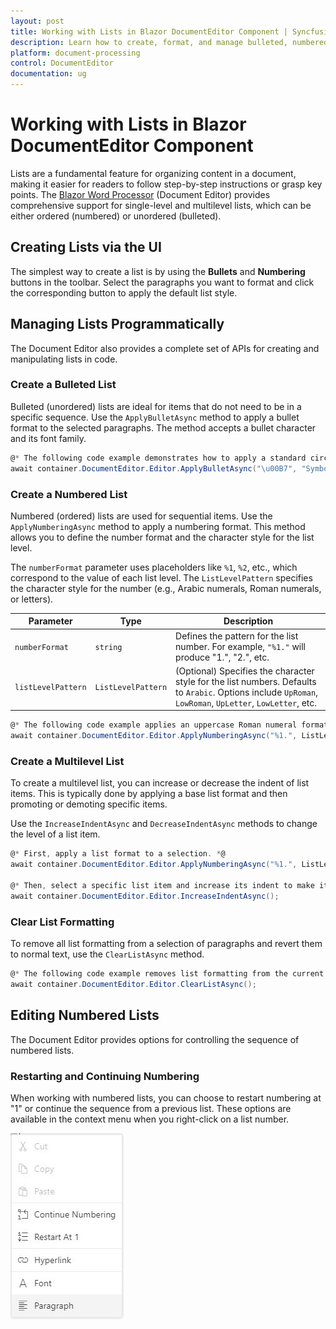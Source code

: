 ```yaml
---
layout: post
title: Working with Lists in Blazor DocumentEditor Component | Syncfusion
description: Learn how to create, format, and manage bulleted, numbered, and multilevel lists in the Syncfusion Blazor Document Editor component, both through the UI and programmatically.
platform: document-processing
control: DocumentEditor
documentation: ug
---
```


# Working with Lists in Blazor DocumentEditor Component

Lists are a fundamental feature for organizing content in a document, making it easier for readers to follow step-by-step instructions or grasp key points. The [Blazor Word Processor](https://www.syncfusion.com/blazor-components/blazor-word-processor) (Document Editor) provides comprehensive support for single-level and multilevel lists, which can be either ordered (numbered) or unordered (bulleted).

## Creating Lists via the UI

The simplest way to create a list is by using the **Bullets** and **Numbering** buttons in the toolbar. Select the paragraphs you want to format and click the corresponding button to apply the default list style.

## Managing Lists Programmatically

The Document Editor also provides a complete set of APIs for creating and manipulating lists in code.

### Create a Bulleted List

Bulleted (unordered) lists are ideal for items that do not need to be in a specific sequence. Use the `ApplyBulletAsync` method to apply a bullet format to the selected paragraphs. The method accepts a bullet character and its font family.

```csharp
@* The following code example demonstrates how to apply a standard circular bullet. *@
await container.DocumentEditor.Editor.ApplyBulletAsync("\u00B7", "Symbol");
```

### Create a Numbered List

Numbered (ordered) lists are used for sequential items. Use the `ApplyNumberingAsync` method to apply a numbering format. This method allows you to define the number format and the character style for the list level.

The `numberFormat` parameter uses placeholders like `%1`, `%2`, etc., which correspond to the value of each list level. The `ListLevelPattern` specifies the character style for the number (e.g., Arabic numerals, Roman numerals, or letters).

| Parameter | Type | Description |
|---|---|---|
| `numberFormat` | `string` | Defines the pattern for the list number. For example, `"%1."` will produce "1.", "2.", etc. |
| `listLevelPattern` | `ListLevelPattern` | (Optional) Specifies the character style for the list numbers. Defaults to `Arabic`. Options include `UpRoman`, `LowRoman`, `UpLetter`, `LowLetter`, etc. |

```csharp
@* The following code example applies an uppercase Roman numeral format to the selected list. *@
await container.DocumentEditor.Editor.ApplyNumberingAsync("%1.", ListLevelPattern.UpRoman);
```

### Create a Multilevel List

To create a multilevel list, you can increase or decrease the indent of list items. This is typically done by applying a base list format and then promoting or demoting specific items.

Use the `IncreaseIndentAsync` and `DecreaseIndentAsync` methods to change the level of a list item.

```csharp
@* First, apply a list format to a selection. *@
await container.DocumentEditor.Editor.ApplyNumberingAsync("%1.", ListLevelPattern.Arabic);

@* Then, select a specific list item and increase its indent to make it a sub-item. *@
await container.DocumentEditor.Editor.IncreaseIndentAsync();
```

### Clear List Formatting

To remove all list formatting from a selection of paragraphs and revert them to normal text, use the `ClearListAsync` method.

```csharp
@* The following code example removes list formatting from the current selection. *@
await container.DocumentEditor.Editor.ClearListAsync();
```

## Editing Numbered Lists

The Document Editor provides options for controlling the sequence of numbered lists.

### Restarting and Continuing Numbering

When working with numbered lists, you can choose to restart numbering at "1" or continue the sequence from a previous list. These options are available in the context menu when you right-click on a list number.

![Context menu in Blazor Document Editor showing options to restart or continue list numbering.](images/blazor-document-editor-list.jpeg)